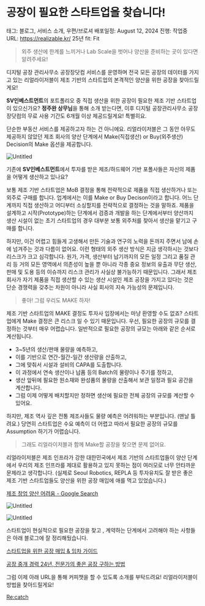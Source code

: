 # 공장이 필요한 스타트업을 찾습니다!

태그: 블로그, 서비스 소개, 우편/브로셔
배포일정: August 12, 2024
진행: 작업중
URL: https://realizable.kr/
25년 fit: Fit

> 외주 생산에 한계를 느끼거나 Lab Scale을 벗어나 양산을 준비하는 곳이 있다면 알려주세요!
> 

디지털 공장 관리사무소 공장장닷컴 서비스를 운영하며 전국 모든 공장의 데이터를 가지고 있는 리얼라이저블이 제조 기반의 스타트업의 본격적인 양산을 위한 공장을 찾아드릴게요! 

**SV인베스트먼트**의 포트폴리오 중 직접 생산을 위한 공장이 필요한 제조 기반 스타트업이 있으신가요? **정주완 상무님**을 통해 소개 받는다면, 이후 디지털 공장관리사무소 공장장닷컴의 무료 사용 기간도 6개월 이상 제공드릴게요! 특별히요.

단순한 부동산 서비스를 제공하고자 하는 건 아니에요. 리얼라이저블은 그 동안 아무도 제공하지 않았던 제조 회사의 양산 단계에서 Make(직접생산) or Buy(외주생산) Decision의 Make 옵션을 제공합니다.

![Untitled](Untitled%20133.png)

기존에 **SV인베스트먼트**에서 투자를 받은 제조/하드웨어 기반 포폴사들은 자신의 제품을 어떻게 생산하고 있나요?

보통 제조 기반 스타트업은 MoB 결정을 통해 전략적으로 제품을 직접 생산하거나 또는 외주로 구매를 합니다. 업계에서는 이를 Make or Buy Decison이라고 합니다. 어느 단계까지 직접 생산하고 어디부터 소싱할지를 전략적으로 결정하는 것을 말하죠. 제품을 설계하고 시작(Prototype)하는 단계에서 검증과 개발을 하는 단계에서부터 양산까지 생산 시설이 없는 초기 스타트업의 경우 대부분 보통 외주처를 찾아서 생산을 맡기고 구매를 합니다.

하지만, 이건 어렵고 힘들게 고생해서 만든 기술과 연구의 노력을 돈까지 주면서 남에 손에 넘겨주는 것과 다름이 없어요. 이런 형태의 외주 생산 방식은 지금 생각하시는 것보다 리스크가 크고 심각합니다. 원가, 가격, 생산부터 납기까지의 모든 일정 그리고 품질 관리 등 거의 모든 영역에서 의존성이 높을 뿐 아니라 각종 중요 정보의 유출과 무단 생산, 판매 및 도용 등의 이슈까지 리스크 관리가 사실상 불가능하기 때문입니다. 그래서 제조 회사가 자기 제품을 직접 생산할 수 있는 생산 시설인 제조 공장을 가지고 있다는 것은 단순 경쟁력을 갖추는 차원이 아니라 사실 회사의 지속 가능성의 문제입니다.

> 좋아! 그럼 우리도 MAKE 하자!
> 

제조 기반 스타트업의 MAKE 결정도 투자사 입장에서는 마냥 환영할 수도 없죠? 스타트업에게 Make 결정은 큰 리스크 일 수 있기 때문입니다. 우선, 필요한 공장의 규모를 결정하는 것부터 매우 어렵습니다. 일반적으로 필요한 공장의 규모는 아래와 같은 순서로 계산됩니다.

- 3~5년의 생산/판매 물량을 예측하고,
- 이를 기반으로 연간-월간-일간 생산량을 산출하고,
- 그에 맞춰서 시설과 설비의 CAPA를 도출합니다.
- 이 과정에서 연속 생산이나 납품 등의 Batch의 물량이나 주기를 정하고,
- 생산 앞뒤에 필요한 원소재와 완성품의 물량을 산출해서 보관 일정과 필요 공간을 계산합니다.
- 그럼 이제 어떻게 배치할지만 정하면 생산에 필요한 전체 공장의 규모를 계산할 수 있어요.

하지만, 제조 역사 깊은 전통 제조사들도 물량 예측은 어려워하는 부분입니다. (맨날 틀려요.) 당연히 스타트업은 수요 예측이 더 어렵고 따라서 필요한 공장의 규모를 Assumption 하기가 어렵습니다. 

> 그래도 리얼라이저블과 함께 Make할 공장을 찾으면 문제 없어요.
> 

리얼라이저블은 제조 인프라가 강한 대한민국에서 제조 기반의 스타트업들이 양산 단계에서 우리의 제조 인프라를 제대로 활용하고 있지 못하는 점이 여러모로 너무 안타까운 문제라고 생각합니다. (실제로 Seoul Robotics, REPLA 등 투자유치도 잘 받은 좋은 제조 기반 스타트업들도 양산을 위한 공장 매입에 애를 먹고 있었습니다.)

[제조 창업 양산 어려움 - Google Search](https://www.google.com/search?q=제조+창업+양산+어려움&sca_esv=03201d68773a4f6e&sxsrf=ADLYWIK2PfpRxWvnJM0oG2DKkIQwBV2mnA:1723465349207&ei=hf65ZtmsDLTK0-kPxNaN0As&ved=0ahUKEwiZg7DfuO-HAxU05TQHHURrA7oQ4dUDCA8&uact=5&oq=제조+창업+양산+어려움&gs_lp=Egxnd3Mtd2l6LXNlcnAiHuygnOyhsCDssL3sl4Ug7JaR7IKwIOyWtOugpOybgDIIEAAYgAQYogQyCBAAGIAEGKIEMggQABiABBiiBDIIEAAYgAQYogRIlxNQ8wRYoxJwA3gAkAECmAGnAaAB5geqAQMwLje4AQPIAQD4AQGYAgWgAtwDwgIFECEYoAGYAwCIBgGSBwMyLjOgB_gW&sclient=gws-wiz-serp)

![Untitled](Untitled%20134.png)

![Untitled](Untitled%20135.png)

스타트업이 현실적으로 필요한 공장을 찾고 , 계약하는 단계에서 고려해야 하는 사항들은 아래 블로그에 잘 정리해뒀습니다. 

[스타트업을 위한 공장 매입 & 임차 가이드](https://blog.naver.com/realizable-kr/223494431887)

[공장 중개 경력 24년, 전문가의 좋은 공장 구하는 방법](https://blog.naver.com/realizable-kr/223497252411)

그럼 이제 아래 URL을 통해 커피챗을 할 수 있도록 소개를 부탁드려요! 리얼라이저블이 방법을 찾아드릴게요!

[Re:catch](https://realizable.recatch.cc/meeting/qlfmyovqkz)